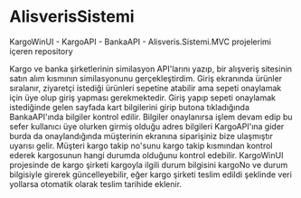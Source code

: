 # AlisverisSistemi
 KargoWinUI - KargoAPI - BankaAPI - Alisveris.Sistemi.MVC projelerimi içeren repository

 Kargo ve banka şirketlerinin similasyon API'larını yazıp, bir alışveriş sitesinin satın alım kısmının similasyonunu gerçekleştirdim. Giriş ekranında ürünler sıralanır, ziyaretçi istediği ürünleri sepetine atabilir ama sepeti onaylamak için üye olup giriş yapması gerekmektedir. Giriş yapıp sepeti onaylamak istediğinde gelen sayfada kart bilgilerini girip butona tıkladığında BankaAPI'ında bilgiler kontrol edilir. Bilgiler onaylanırsa işlem devam edip bu sefer kullanıcı üye olurken girmiş olduğu adres bilgileri KargoAPI'ına gider burda da onaylandığında müşterinin ekranına siparişiniz bize ulaşmıştır uyarısı gelir. Müşteri kargo takip no'sunu kargo takip kısmından kontrol ederek kargosunun hangi durumda olduğunu kontrol edebilir. KargoWinUI projesinde de kargo şirketi kargoyla ilgili durum bilgisini kargoNo ve durum bilgisiyle girerek güncelleyebilir, eğer kargo şirketi teslim edildi şeklinde veri yollarsa otomatik olarak teslim tarihide eklenir.

